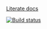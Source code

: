 [Literate docs](http://turtles.bjartwolf.com/)

[![Build status](https://ci.appveyor.com/api/projects/status/2fmde7be92fm8t22?svg=true)](https://ci.appveyor.com/project/BjrnEinarBjarnes/turtles)
